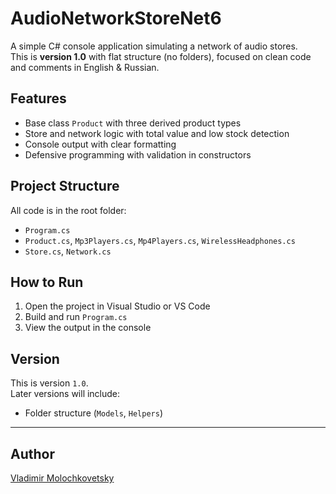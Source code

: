 # AudioNetworkStoreNet6

A simple C# console application simulating a network of audio stores.  
This is **version 1.0** with flat structure (no folders), focused on clean code and comments in English & Russian.

## Features

- Base class `Product` with three derived product types
- Store and network logic with total value and low stock detection
- Console output with clear formatting
- Defensive programming with validation in constructors

## Project Structure

All code is in the root folder:
- `Program.cs`
- `Product.cs`, `Mp3Players.cs`, `Mp4Players.cs`, `WirelessHeadphones.cs`
- `Store.cs`, `Network.cs`

## How to Run

1. Open the project in Visual Studio or VS Code
2. Build and run `Program.cs`
3. View the output in the console

## Version

This is version `1.0`.  
Later versions will include:
- Folder structure (`Models`, `Helpers`)

---

## Author

[Vladimir Molochkovetsky](https://www.linkedin.com/in/vladimir-molochkovetsky-67670aab)
